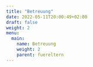 ```yaml
---
title: "Betreuung"
date: 2022-05-11T20:00:49+02:00
draft: false
weight: 2
menu:
  main:
    name: Betreuung
    weight: 2
    parent: fuereltern
---
```


